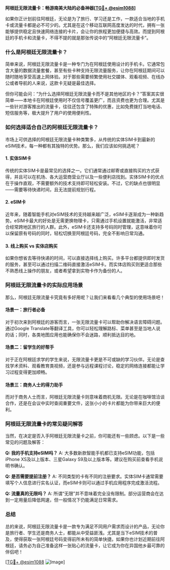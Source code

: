 **阿根廷无限流量卡：畅游南美大陆的必备神器[[TG💪+ @esim1088](https://t.me/s/esim1088)]**

如果你正计划前往阿根廷，无论是为了旅行、学习还是工作，一款适合当地的手机卡或流量卡都是必不可少的。尤其是在这个移动互联网高度发达的时代，拥有一张能够提供稳定且快速网络连接的卡片，会让你的旅程更加便捷与高效。而提到阿根廷的手机卡和流量卡，不得不提的就是那张传说中的“阿根廷无限流量卡”。

### **什么是阿根廷无限流量卡？**

简单来说，阿根廷无限流量卡是一种专门为在阿根廷使用设计的手机卡。它通常包含大量的数据流量套餐，甚至有些卡种支持无限流量服务，让你在阿根廷期间可以随时随地享受高速上网体验。对于那些需要频繁使用社交媒体、观看视频、在线办公或者导航的人来说，这款卡无疑是最佳选择。

但你可能会问：“为什么选择阿根廷无限流量卡而不是其他地区的卡？”答案其实很简单——本地卡在阿根廷使用时不仅信号覆盖更广，而且资费也更为合理。尤其是一些针对游客推出的流量卡，往往还包含了特殊的优惠，比如免费拨打当地电话、短信服务等，极大提升了用户的使用便利性。

### **如何选择适合自己的阿根廷无限流量卡？**

市场上可供选择的阿根廷无限流量卡种类繁多，从传统的实体SIM卡到最新的eSIM技术，每一种都有其独特的优势。那么，我们应该如何挑选呢？

#### **1. 实体SIM卡**
传统的实体SIM卡是最常见的选择之一。它们通常通过邮寄或直接购买的方式获得，并且可以在机场、各大运营商营业厅以及一些便利店找到。实体SIM卡的优点在于操作直观，不需要额外的技术支持即可轻松安装。不过，它的缺点也很明显——需要等待快递时间，且无法提前规划行程。

#### **2. eSIM卡**
近年来，随着智能手机对eSIM技术的支持越来越广泛，eSIM卡逐渐成为一种新趋势。eSIM卡最大的好处是无需更换物理卡，只需通过手机设置就能激活，非常适合经常跨地区旅行的人群。此外，eSIM卡还支持多号码同时管理，这意味着你可以保留原有号码的同时，轻松切换至阿根廷号码，完全不影响日常沟通。

#### **3. 线上购买 vs 实体店购买**
如果你想省去等待快递的时间，可以直接选择线上购买。许多平台都提供即时发货的服务，甚至可以通过扫描二维码直接激活eSIM卡。而实体店购买则更适合那些不熟悉线上操作的朋友，或者希望拿到实物卡作为备份的人。

### **阿根廷无限流量卡的实际应用场景**

那么，阿根廷无限流量卡究竟有多好用呢？让我们来看看几个典型的使用场景吧！

#### **场景一：旅行者必备**
对于初次来到阿根廷的游客而言，一张无限流量卡可以帮助你解决语言障碍问题。通过Google Translate等翻译工具，你可以轻松理解路标、菜单甚至是当地人说的话；同时，各类地图应用也能确保你不会迷路，顺利抵达目的地。

#### **场景二：留学生的好帮手**
对于正在阿根廷求学的学生来说，无限流量卡更是不可或缺的学习伙伴。无论是查找学术资料、观看教育类视频，还是参与远程课程讨论，稳定的网络连接都能让学习过程变得更加顺畅。

#### **场景三：商务人士的得力助手**
而对于商务人士而言，阿根廷无限流量卡则意味着商机无限。无论是在咖啡馆洽谈合作，还是在会议中实时查阅重要文件，这张小小的卡片都能为你带来巨大的便利。

### **阿根廷无限流量卡的常见疑问解答**

当然，在决定是否入手阿根廷无限流量卡之前，你可能还有一些顾虑。以下是一些常见的问题及解答：

**Q: 我的手机支持eSIM吗？**
A: 大多数新款智能手机都已支持eSIM功能，包括iPhone XS及以上版本、三星Galaxy S9及以上版本等。建议在购买前查看手机说明书确认。

**Q: 是否需要提前注册？**
A: 不同类型的卡有不同的注册要求。实体SIM卡通常需要填写个人信息进行实名认证，而eSIM卡则可以通过手机应用程序完成激活流程。

**Q: 流量真的无限吗？**
A: 所谓“无限”并不意味着完全没有限制。部分运营商会在达到一定用量后降低网速，但一般情况下仍能满足日常需求。

### **总结**

总的来说，阿根廷无限流量卡是一款专为满足不同用户需求而设计的产品，无论你是旅行者、学生还是商务人士，都能从中受益匪浅。尤其是当下eSIM技术的普及，使得获取一张阿根廷号码变得前所未有的简单快捷。如果你也计划近期前往阿根廷，请务必为自己准备这样一张贴心的流量卡，让它成为你在异国他乡最可靠的伴侣吧！

[[TG💪+ @esim1088](https://t.me/s/esim1088) ![Image](https://i.postimg.cc/4NQfJmqS/Snipaste-2025-05-13-00-14-12.png)]